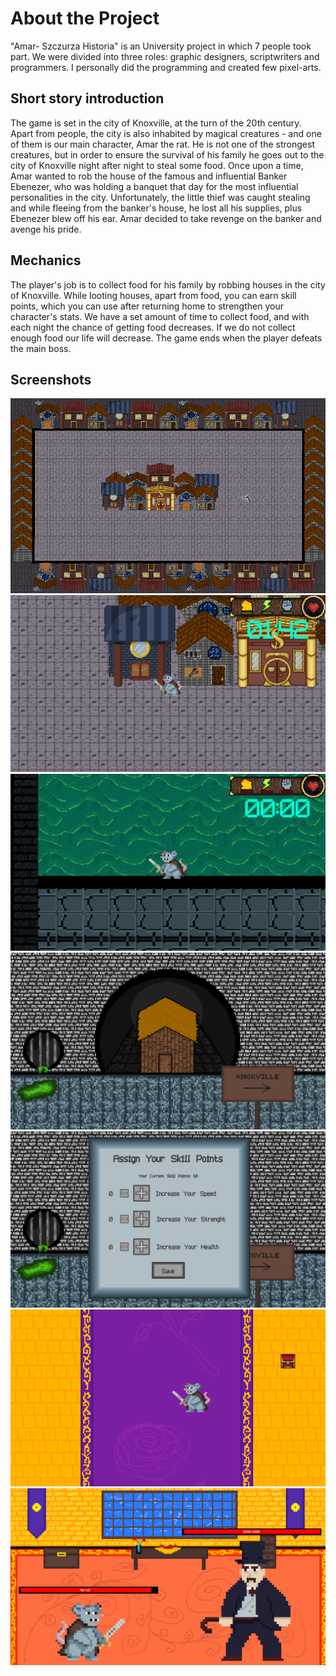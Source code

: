 # **About the Project**

"Amar- Szczurza Historia" is an University project in which 7 people took part. We were divided into three roles: graphic designers, scriptwriters and programmers. I personally did the programming and created few pixel-arts. 

## Short story introduction

The game is set in the city of Knoxville, at the turn of the 20th century. Apart from people, the city is also inhabited by magical creatures - and one of them is our main character, Amar the rat. He is not one of the strongest creatures, but in order to ensure the survival of his family he goes out to the city of Knoxville night after night to steal some food. Once upon a time, Amar wanted to rob the house of the famous and influential Banker Ebenezer, who was holding a banquet that day for the most influential personalities in the city. Unfortunately, the little thief was caught stealing and while fleeing from the banker's house, he lost all his supplies, plus Ebenezer blew off his ear. Amar decided to take revenge on the banker and avenge his pride.

## Mechanics

The player's job is to collect food for his family by robbing houses in the city of Knoxville. While looting houses, apart from food, you can earn skill points, which you can use after returning home to strengthen your character's stats. We have a set amount of time to collect food, and with each night the chance of getting food decreases. If we do not collect enough food our life will decrease. The game ends when the player defeats the main boss.

## Screenshots
![Knoxville](github/img/knoxville.png)
![Knoxville Player's view](github/img/knoxville_player_view.png)
![Sewers](github/img/sewers.png)
![Rats' house](github/img/rats_house.png)
![Rats' house Skill Assignment](github/img/rats_house_skill_assignment.png)
![Bank](github/img/bank.png)
![Boss Fight](github/img/boss_fight.png)